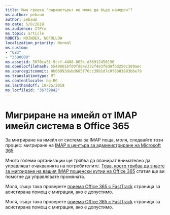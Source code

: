 ```yaml
---
title: Има грешка "параметърът не може да бъде намерен"?
ms.author: pebaum
author: pebaum
ms.date: 5/8/2018
ms.audience: ITPro
ms.topic: article
ROBOTS: NOINDEX, NOFOLLOW
localization_priority: Normal
ms.custom:
- "683"
- "3500008"
ms.assetid: 5070ca31-9ccf-4408-865c-d36912450196
ms.openlocfilehash: 5549801bfd0fd84c232f483f8d9fbd250c389aec
ms.sourcegitcommit: 0b06093dabd685f76cc39b1d7c0f8b03883b6e79
ms.translationtype: MT
ms.contentlocale: bg-BG
ms.lasthandoff: 10/25/2019
ms.locfileid: "36739842"
---
```

# <a name="migrating-email-from-imap-email-system-to-office-365"></a>Мигриране на имейл от IMAP имейл система в Office 365

За мигриране на имейл от система за IMAP поща, моля, следвайте този процес: мигриране на [IMAP в центъра за администриране на Microsoft 365](https://docs.microsoft.com/Exchange/mailbox-migration/migrating-imap-mailboxes/imap-migration-in-the-admin-center)
  
Много големи организации ще трябва да планират внимателно да управляват очакванията на потребителите. [Това, което трябва да знаете за мигриране на вашия IMAP пощенски кутии на Office 365](https://docs.microsoft.com/Exchange/mailbox-migration/migrating-imap-mailboxes/migrating-imap-mailboxes) статия ще ви помогне да управлявате промяната.

Моля, също така проверете [приема Office 365 с FastTrack](https://www.microsoft.com/fasttrack/microsoft-365/office-365) страница за асистирана помощ с миграция, ако е допустимо.
  

Моля, също така проверете [приема Office 365 с FastTrack](https://www.microsoft.com/fasttrack/microsoft-365/office-365) страница за асистирана помощ с миграция, ако е допустимо.
  